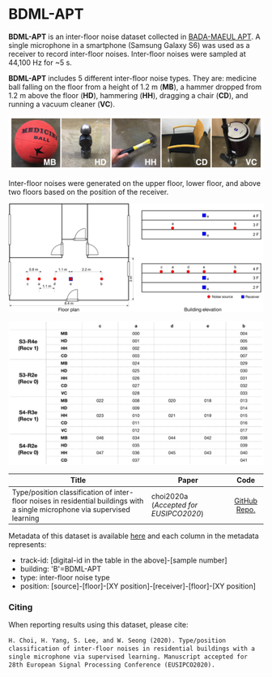 # BDML-APT

**BDML-APT** is an inter-floor noise dataset collected in [BADA-MAEUL APT]([https://www.google.com/maps/place/%EB%B0%94%EB%8B%A4%EB%A7%88%EC%9D%84%EC%95%84%ED%8C%8C%ED%8A%B8/@37.5025693,126.9154497,15z/data=!4m5!3m4!1s0x0:0x75d90e5df5835799!8m2!3d37.5025693!4d126.9154497](https://www.google.com/maps/place/바다마을아파트/@37.5025693,126.9154497,15z/data=!4m5!3m4!1s0x0:0x75d90e5df5835799!8m2!3d37.5025693!4d126.9154497)). A single microphone in a smartphone (Samsung Galaxy S6) was used as a receiver to record inter-floor noises. Inter-floor noises were sampled at 44,100 Hz for ~5 s.

**BDML-APT** includes 5 different inter-floor noise types. They are: medicine ball falling on the floor from a height of 1.2 m (**MB**), a hammer dropped from 1.2 m above the floor (**HD**), hammering (**HH**), dragging a chair (**CD**), and running a vacuum cleaner (**VC**).

![](https://github.com/yodacatmeow/indoor-noise/blob/master/indoor-noise-set/SNU-B36-50E/figure/noise_type.png)

Inter-floor noises were generated on the upper floor, lower floor, and above two floors based on the position of the receiver.

![](https://github.com/yodacatmeow/indoor-noise/blob/master/indoor-noise-set/BDML-APT/figure/bdml-apt-size_v4.png)

![](https://github.com/yodacatmeow/indoor-noise/blob/master/indoor-noise-set/BDML-APT/figure/table_drawing.png)

| Title                                                        | Paper                                  |                             Code                             |
| ------------------------------------------------------------ | -------------------------------------- | :----------------------------------------------------------: |
| Type/position classification of inter-floor noises in residential buildings with a single microphone via supervised learning | choi2020a (*Accepted for EUSIPCO2020*) | [GitHub Repo.]( https://github.com/yodacatmeow/indoor-noise/tree/master/inter-floor-noise-classification/eusipco2020) |

Metadata of this dataset is available [here](https://github.com/yodacatmeow/indoor-noise/blob/master/inter-floor-noise-classification/eusipco2020/metadata.csv) and each column in the metadata represents:

- track-id: [digital-id in the table in the above]-[sample number]
- building: 'B'=BDML-APT
- type: inter-floor noise type
- position: [source]-[floor]-[XY position]-[receiver]-[floor]-[XY position]



### Citing

When reporting results using this dataset, please cite:

```
H. Choi, H. Yang, S. Lee, and W. Seong (2020). Type/position classification of inter-floor noises in residential buildings with a single microphone via supervised learning. Manuscript accepted for 28th European Signal Processing Conference (EUSIPCO2020).
```

